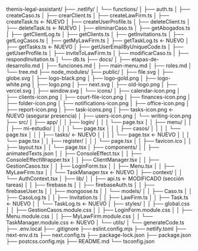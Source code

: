 themis-legal-assistant/
├── .netlify/
│   └── functions/
│       ├── auth.ts
│       ├── createCaso.ts
│       ├── crearClient.ts
│       ├── createLawFirm.ts
│       ├── createTask.ts             ← NUEVO
│       ├── createUserProfile.ts
│       ├── deleteClient.ts
│       ├── deleteTask.ts             ← NUEVO
│       ├── eliminarCaso.ts
│       ├── getAbogados.ts
│       ├── getClientLog.ts
│       ├── getClients.ts
│       ├── getInvitations.ts
│       ├── getLogCasos.ts
│       ├── getMyLawFirm.ts
│       ├── getTaskLog.ts             ← NUEVO
│       ├── getTasks.ts               ← NUEVO
│       ├── getUserEmailByUniqueCode.ts
│       ├── getUserProfile.ts
│       ├── inviteToLawFirm.ts
│       ├── modificarCaso.ts
│       ├── respondInvitation.ts
│       └── db.ts
├── docs/
│   ├── etapas-de-desarrollo.md
│   ├── funciones.md
│   ├── main-menu.md
│   ├── roles.md
│   └── tree.md
├── node_modules/
├── public/
│   ├── file.svg
│   ├── globe.svg
│   ├── logo-black.png
│   ├── logo-gold.png
│   ├── logo-white.png
│   ├── logo.png
│   ├── next.svg
│   ├── old-logo.png
│   ├── vercel.svg
│   ├── window.svg
│   └── icons/
│       ├── calendar-icon.png
│       ├── clients-icon.png
│       ├── court-file-icon.png
│       ├── finances-icon.png
│       ├── folder-icon.png
│       ├── notifications-icon.png
│       ├── office-icon.png
│       ├── report-icon.png
│       ├── task-icons.png
│       ├── tasks-icon.png            ← NUEVO (asegurar presencia)
│       ├── users-icon.png
│       └── writing-icon.png
├── src/
│   ├── app/
│   │   ├── login/
│   │   │   └── page.tsx
│   │   ├── menu/
│   │   │   ├── mi-estudio/
│   │   │   │   └── page.tsx
│   │   │   ├── casos/
│   │   │   │   └── page.tsx
│   │   │   ├── tasks/                ← NUEVO
│   │   │   │   └── page.tsx          ← NUEVO
│   │   │   └── page.tsx
│   │   ├── register/
│   │   │   └── page.tsx
│   │   ├── favicon.ico
│   │   ├── layout.tsx
│   │   └── page.tsx
│   ├── components/
│   │   ├── animatedTexts.json
│   │   ├── ConsoleEffect.tsx
│   │   ├── ConsoleEffectWrapper.tsx
│   │   ├── ClientManager.tsx
│   │   ├── GestionCasos.tsx
│   │   ├── LoginForm.tsx
│   │   ├── Menu.tsx
│   │   ├── MyLawFirm.tsx
│   │   └── TaskManager.tsx           ← NUEVO
│   ├── context/
│   │   └── AuthContext.tsx
│   ├── lib/
│   │   ├── api.ts                    ← MODIFICADO (sección tareas)
│   │   ├── firebase.ts
│   │   ├── firebaseAuth.ts
│   │   ├── firebaseUser.ts
│   │   ├── mongoose.ts
│   │   └── models/
│   │       ├── Caso.ts
│   │       ├── CasoLog.ts
│   │       ├── Invitation.ts
│   │       ├── LawFirm.ts
│   │       ├── Task.ts               ← NUEVO
│   │       └── TaskLog.ts            ← NUEVO
│   ├── styles/
│   │   ├── global.css
│   │   ├── GestionCasos.module.css
│   │   ├── LoginForm.module.css
│   │   ├── Menu.module.css
│   │   ├── MyLawFirm.module.css
│   │   └── TaskManager.module.css   ← NUEVO
│   └── utils/
│       └── generateCode.ts
├── .env.local
├── .gitignore
├── eslint.config.mjs
├── netlify.toml
├── next-env.d.ts
├── next.config.ts
├── package-lock.json
├── package.json
├── postcss.config.mjs
├── README.md
└── tsconfig.json
